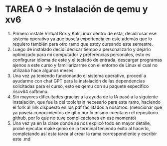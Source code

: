 # TAREA 0 -> Instalación de qemu y xv6

1. Primero instalé Virtual Box y Kali Linux dentro de esta, decidí usar ese sistema operativo ya que poseía experiencia en este además que lo requiero también para otro ramo que estoy cursando este semestre.
2. Luego de instalado decidí dedicar tiempo a personalizarlo y dejarlo optimizado para mi computador y preferencias personales, esto es confirgurar idioma de este y el teclado de entrada, descargar programas ajenos a este curso y familiarizarme con el entorno de Linux el cual no utilizaba hace algunos meses.
3. Una vez ya teniendo funcionando el sistema operativo, procedí a ayudarme con chat GPT para la instalación de las dependencias solicitadas para el curso, esto es qemu con su paquete específico riscv64 softmmu.
4. Sin mayores dificultades gracias a la ayuda de la IA pasé a la siguiente instalación, que fue la del toolchain necesario para este ramo, haciendo el fork al link dispuesto en los pdf facilitados a nosotros. (mencionar que ya poseía conocimientos de git y por lo mismo cuenta en el repositorio github, por lo que no tuve complicaciones en ese momento)
5. Una vez ya en la clase donde se nos explicó todo en mayor detalle, probé ejecutar make qemo en la terminal teniendo éxito al hacerlo, completando así esta tarea al crear la rama correspondiente y escribir este .md
